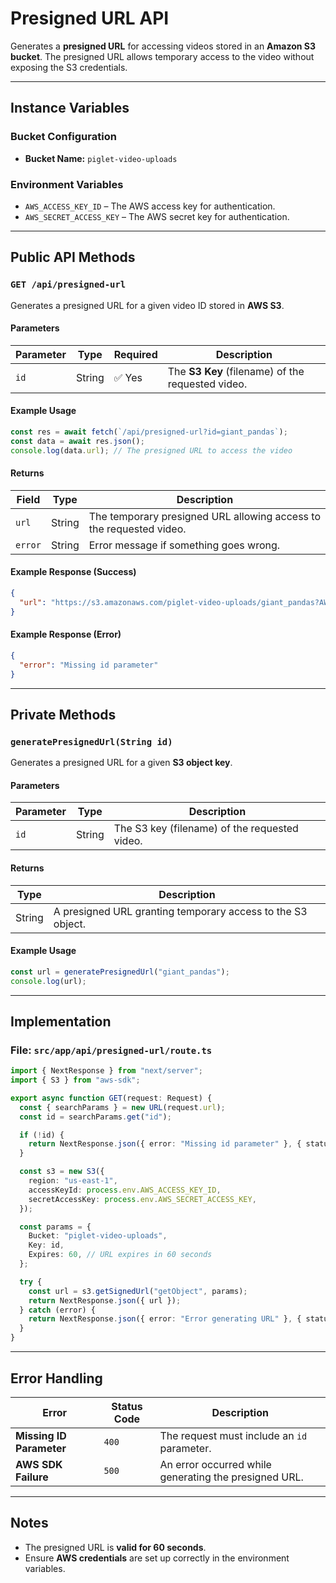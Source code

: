 # Presigned URL API

Generates a **presigned URL** for accessing videos stored in an **Amazon S3 bucket**. The presigned URL allows temporary access to the video without exposing the S3 credentials.

---

## Instance Variables

### Bucket Configuration
- **Bucket Name:** `piglet-video-uploads`

### Environment Variables
- `AWS_ACCESS_KEY_ID` – The AWS access key for authentication.
- `AWS_SECRET_ACCESS_KEY` – The AWS secret key for authentication.

---

## Public API Methods

### `GET /api/presigned-url`
Generates a presigned URL for a given video ID stored in **AWS S3**.

#### Parameters

| Parameter | Type   | Required | Description |
|-----------|--------|----------|-------------|
| `id`      | String | ✅ Yes   | The **S3 Key** (filename) of the requested video. |

#### Example Usage

```ts
const res = await fetch(`/api/presigned-url?id=giant_pandas`);
const data = await res.json();
console.log(data.url); // The presigned URL to access the video
```

#### Returns

| Field   | Type   | Description |
|---------|--------|-------------|
| `url`   | String | The temporary presigned URL allowing access to the requested video. |
| `error` | String | Error message if something goes wrong. |

#### Example Response (Success)

```json
{
  "url": "https://s3.amazonaws.com/piglet-video-uploads/giant_pandas?AWSAccessKeyId=..."
}
```

#### Example Response (Error)

```json
{
  "error": "Missing id parameter"
}
```

---

## Private Methods

### `generatePresignedUrl(String id)`
Generates a presigned URL for a given **S3 object key**.

#### Parameters

| Parameter | Type   | Description |
|-----------|--------|-------------|
| `id`      | String | The S3 key (filename) of the requested video. |

#### Returns

| Type   | Description |
|--------|-------------|
| String | A presigned URL granting temporary access to the S3 object. |

#### Example Usage

```ts
const url = generatePresignedUrl("giant_pandas");
console.log(url);
```

---

## Implementation

### File: `src/app/api/presigned-url/route.ts`

```ts
import { NextResponse } from "next/server";
import { S3 } from "aws-sdk";

export async function GET(request: Request) {
  const { searchParams } = new URL(request.url);
  const id = searchParams.get("id");

  if (!id) {
    return NextResponse.json({ error: "Missing id parameter" }, { status: 400 });
  }

  const s3 = new S3({
    region: "us-east-1",
    accessKeyId: process.env.AWS_ACCESS_KEY_ID,
    secretAccessKey: process.env.AWS_SECRET_ACCESS_KEY,
  });

  const params = {
    Bucket: "piglet-video-uploads",
    Key: id,
    Expires: 60, // URL expires in 60 seconds
  };

  try {
    const url = s3.getSignedUrl("getObject", params);
    return NextResponse.json({ url });
  } catch (error) {
    return NextResponse.json({ error: "Error generating URL" }, { status: 500 });
  }
}
```

---

## Error Handling

| Error                  | Status Code | Description |
|------------------------|-------------|-------------|
| **Missing ID Parameter** | `400`      | The request must include an `id` parameter. |
| **AWS SDK Failure**     | `500`      | An error occurred while generating the presigned URL. |

---

## Notes

- The presigned URL is **valid for 60 seconds**.
- Ensure **AWS credentials** are set up correctly in the environment variables.

